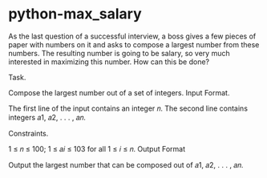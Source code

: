 # python-max_salary

As the last question of a successful interview, a boss gives a few pieces of paper
with numbers on it and asks to compose a largest number from these numbers. The
resulting number is going to be salary, so very much interested in maximizing
this number. How can this be done?

Task. 

Compose the largest number out of a set of integers.
Input Format. 

The first line of the input contains an integer 𝑛. The second line contains integers 𝑎1, 𝑎2, . . . , 𝑎𝑛.

Constraints. 

1 ≤ 𝑛 ≤ 100; 1 ≤ 𝑎𝑖 ≤ 103 for all 1 ≤ 𝑖 ≤ 𝑛.
Output Format

Output the largest number that can be composed out of 𝑎1, 𝑎2, . . . , 𝑎𝑛.